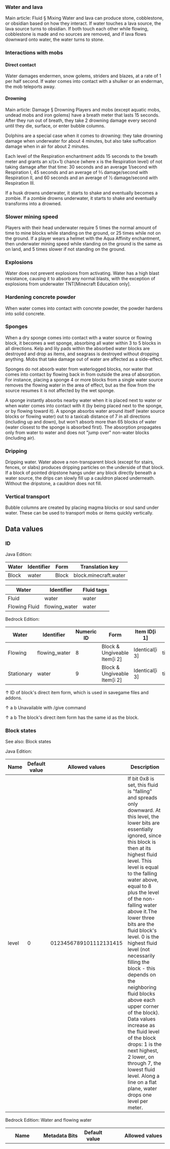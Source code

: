 ### Water and lava
Main article: Fluid § Mixing
Water and lava can produce stone, cobblestone, or obsidian based on how they interact. If water touches a lava source, the lava source turns to obsidian. If both touch each other while flowing, cobblestone is made and no sources are removed, and if lava flows downward onto water, the water turns to stone.

### Interactions with mobs
#### Direct contact
Water damages endermen, snow golems, striders and blazes, at a rate of 1 per half second. If water comes into contact with a shulker or an enderman, the mob teleports away.

#### Drowning
Main article: Damage § Drowning
Players and mobs (except aquatic mobs, undead mobs and iron golems) have a breath meter that lasts 15 seconds. After they run out of breath, they take 2 drowning damage every second until they die, surface, or enter bubble columns.

Dolphins are a special case when it comes to drowning: they take drowning damage when underwater for about 4 minutes, but also take suffocation damage when in air for about 2 minutes.

Each level of the Respiration enchantment adds 15 seconds to the breath meter and grants an x/(x+1) chance (where x is the Respiration level) of not taking damage after that time: 30 seconds and an average 1/second with Respiration I, 45 seconds and an average of 2⁄3 damage/second with Respiration II, and 60 seconds and an average of 1⁄2 damage/second with Respiration III.

If a husk drowns underwater, it starts to shake and eventually becomes a zombie. If a zombie drowns underwater, it starts to shake and eventually transforms into a drowned.

### Slower mining speed
Players with their head underwater require 5 times the normal amount of time to mine blocks while standing on the ground, or 25 times while not on the ground. If a player wears a helmet with the Aqua Affinity enchantment, then underwater mining speed while standing on the ground is the same as on land, and 5 times slower if not standing on the ground.

### Explosions
Water does not prevent explosions from activating. Water has a high blast resistance, causing it to absorb any normal blasts, with the exception of explosions from underwater TNT‌[Minecraft Education  only].

### Hardening concrete powder
When water comes into contact with concrete powder, the powder hardens into solid concrete.

### Sponges
When a dry sponge comes into contact with a water source or flowing block, it becomes a wet sponge, absorbing all water within 3 to 5 blocks in all directions. Kelp and lily pads within the absorbed water blocks are destroyed and drop as items, and seagrass is destroyed without dropping anything. Mobs that take damage out of water are affected as a side-effect. 

Sponges do not absorb water from waterlogged blocks, nor water that comes into contact by flowing back in from outside the area of absorption. For instance, placing a sponge 4 or more blocks from a single water source removes the flowing water in the area of effect, but as the flow from the source resumes it is not affected by the wet sponge.

A sponge instantly absorbs nearby water when it is placed next to water or when water comes into contact with it (by being placed next to the sponge, or by flowing toward it). A sponge absorbs water around itself (water source blocks or flowing water) out to a taxicab distance of 7 in all directions (including up and down), but won't absorb more than 65 blocks of water (water closest to the sponge is absorbed first). The absorption propagates only from water to water and does not "jump over" non-water blocks (including air).

### Dripping
Dripping water.
Water above a non-transparent block (except for stairs, fences, or slabs) produces dripping particles on the underside of that block. If a block of pointed dripstone hangs under any block directly beneath a water source, the drips can slowly fill up a cauldron placed underneath. Without the dripstone, a cauldron does not fill.

### Vertical transport
Bubble columns are created by placing magma blocks or soul sand under water. These can be used to transport mobs or items quickly vertically.

## Data values
### ID
Java Edition:

| Water | Identifier | Form  | Translation key       |
|-------|------------|-------|-----------------------|
| Block | water      | Block | block.minecraft.water |

| Water         | Identifier    | Fluid tags |
|---------------|---------------|------------|
| Fluid         | water         | water      |
| Flowing Fluid | flowing_water | water      |

Bedrock Edition:

| Water      | Identifier    | Numeric ID | Form                         | Item ID[i 1]   | Translation key         |
|------------|---------------|------------|------------------------------|----------------|-------------------------|
| Flowing    | flowing_water | 8          | Block & Ungiveable Item[i 2] | Identical[i 3] | tile.flowing_water.name |
| Stationary | water         | 9          | Block & Ungiveable Item[i 2] | Identical[i 3] | tile.water.name         |


↑ ID of block's direct item form, which is used in savegame files and addons.

↑ a b Unavailable with /give command

↑ a b The block's direct item form has the same id as the block.


### Block states
See also: Block states

Java Edition:

| Name  | Default value | Allowed values         | Description                                                                                                                                                                                                                                                                                                                                                                                                                                                                                                                                                                                                                                                                                            |
|-------|---------------|------------------------|--------------------------------------------------------------------------------------------------------------------------------------------------------------------------------------------------------------------------------------------------------------------------------------------------------------------------------------------------------------------------------------------------------------------------------------------------------------------------------------------------------------------------------------------------------------------------------------------------------------------------------------------------------------------------------------------------------|
| level | 0             | 0123456789101112131415 | If bit 0x8 is set, this fluid is "falling" and spreads only downward. At this level, the lower bits are essentially ignored, since this block is then at its highest fluid level. This level is equal to the falling water above, equal to 8 plus the level of the non-falling water above it.The lower three bits are the fluid block's level. 0 is the highest fluid level (not necessarily filling the block - this depends on the neighboring fluid blocks above each upper corner of the block). Data values increase as the fluid level of the block drops: 1 is the next highest, 2 lower, on through 7, the lowest fluid level. Along a line on a flat plane, water drops one level per meter. |

Bedrock Edition:
Water and flowing water

| Name         | Metadata Bits | Default value | Allowed values         | Values forMetadata Bits | Description                                                                                                                                                                                                                                                                                                                                                                                                                                                                                                                                                                                                                                                                                            |
|--------------|---------------|---------------|------------------------|-------------------------|--------------------------------------------------------------------------------------------------------------------------------------------------------------------------------------------------------------------------------------------------------------------------------------------------------------------------------------------------------------------------------------------------------------------------------------------------------------------------------------------------------------------------------------------------------------------------------------------------------------------------------------------------------------------------------------------------------|
| liquid_depth | 0x10x20x40x8  | 0             | 0123456789101112131415 | 0123456789101112131415  | If bit 0x8 is set, this fluid is "falling" and spreads only downward. At this level, the lower bits are essentially ignored, since this block is then at its highest fluid level. This level is equal to the falling water above, equal to 8 plus the level of the non-falling water above it.The lower three bits are the fluid block's level. 0 is the highest fluid level (not necessarily filling the block - this depends on the neighboring fluid blocks above each upper corner of the block). Data values increase as the fluid level of the block drops: 1 is the next highest, 2 lower, on through 7, the lowest fluid level. Along a line on a flat plane, water drops one level per meter. |



